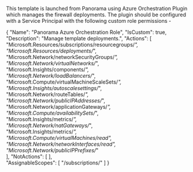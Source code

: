 This template is launched from Panorama using Azure Orchestration Plugin which manages the firewall deployments. The plugin should be configured with a Service Principal with the following custom role permissions -

{
    "Name": "Panorama Azure Orchestration Role",
    "IsCustom": true,
    "Description": "Manage template deployments.",
    "Actions": [
        "Microsoft.Resources/subscriptions/resourcegroups/*",  
        "Microsoft.Resources/deployments/*",  
        "Microsoft.Network/networkSecurityGroups/*",  
        "Microsoft.Network/virtualNetworks/*",  
        "Microsoft.Insights/components/*",  
        "Microsoft.Network/loadBalancers/*",  
        "Microsoft.Compute/virtualMachineScaleSets/*",  
        "Microsoft.Insights/autoscalesettings/*",  
        "Microsoft.Network/routeTables/*",  
        "Microsoft.Network/publicIPAddresses/*",  
        "Microsoft.Network/applicationGateways/*",  
        "Microsoft.Compute/availabilitySets/*",  
        "Microsoft.Insights/metrics/*",  
        "Microsoft.Network/natGateways/*",  
        "Microsoft.Insights/metrics/*",  
        "Microsoft.Compute/virtualMachines/read",  
        "Microsoft.Network/networkInterfaces/read",  
        "Microsoft.Network/publicIPPrefixes/*"  
    ],
    "NotActions": [
    ],  
    "AssignableScopes": [
        "/subscriptions/<subscription-uuid>"
    ]
}
